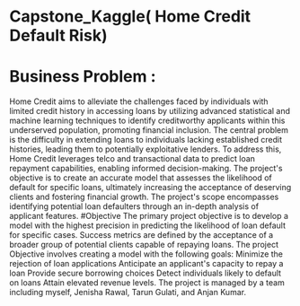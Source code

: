  # Capstone_Kaggle( Home Credit Default Risk)
# Business Problem :
Home Credit aims to alleviate the challenges faced by individuals with limited credit history in accessing loans by utilizing advanced statistical and machine learning techniques to identify creditworthy applicants within this underserved population, promoting financial inclusion. The central problem is the difficulty in extending loans to individuals lacking established credit histories, leading them to potentially exploitative lenders. To address this, Home Credit leverages telco and transactional data to predict loan repayment capabilities, enabling informed decision-making. The project's objective is to create an accurate model that assesses the likelihood of default for specific loans, ultimately increasing the acceptance of deserving clients and fostering financial growth. The project's scope encompasses identifying potential loan defaulters through an in-depth analysis of applicant features. 
#Objective
 The primary project objective is to develop a model with the highest precision in predicting the likelihood of loan default for specific cases. Success metrics are defined by the acceptance of a broader group of potential clients capable of repaying loans. The project Objective involves creating a model with the following goals:
Minimize the rejection of loan applications
Anticipate an applicant's capacity to repay a loan
Provide secure borrowing choices
Detect individuals likely to default on loans
Attain elevated revenue levels.
The project is managed by a team including myself, Jenisha Rawal, Tarun Gulati, and Anjan Kumar.
